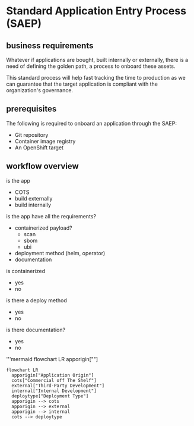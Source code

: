# Standard Application Entry Process (SAEP)

## business requirements
Whatever if applications are bought, built internally or externally, there is a need of defining the golden path, a process to onboard these assets.

This standard process will help fast tracking the time to production as we can guarantee that the target application is compliant with the organization's governance. 

## prerequisites
The following is required to onboard an application through the SAEP: 
* Git repository
* Container image registry 
* An OpenShift target

## workflow overview

is the app
* COTS
* build externally 
* build internally

is the app have all the requirements?
* containerized payload?
    * scan
    * sbom
    * ubi
* deployment method (helm, operator)
* documentation

is containerized
* yes
* no

is there a deploy method
* yes
* no

is there documentation?
* yes 
* no


'''mermaid
flowchart LR
  apporigin[""]


```mermaid
flowchart LR
  apporigin["Application Origin"]
  cots["Commercial off The Shelf"]
  external["Third-Party Development"]
  internal["Internal Development"]
  deploytype["Deployment Type"]
  apporigin --> cots
  apporigin --> external
  apporigin --> internal
  cots --> deploytype 
```